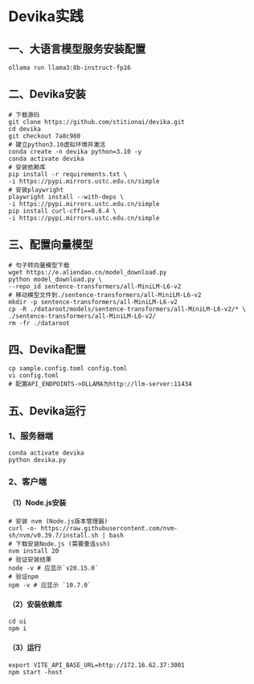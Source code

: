 # Devika实践

## 一、大语言模型服务安装配置

```shell
ollama run llama3:8b-instruct-fp16
```

## 二、Devika安装

```shell
# 下载源码
git clone https://github.com/stitionai/devika.git
cd devika
git checkout 7a8c980
# 建立python3.10虚拟环境并激活
conda create -n devika python=3.10 -y
conda activate devika
# 安装依赖库
pip install -r requirements.txt \
-i https://pypi.mirrors.ustc.edu.cn/simple
# 安装playwright
playwright install --with-deps \
-i https://pypi.mirrors.ustc.edu.cn/simple
pip install curl-cffi==0.6.4 \
-i https://pypi.mirrors.ustc.edu.cn/simple
```

## 三、配置向量模型

```shell
# 句子转向量模型下载
wget https://e.aliendao.cn/model_download.py
python model_download.py \
--repo_id sentence-transformers/all-MiniLM-L6-v2
# 移动模型文件到./sentence-transformers/all-MiniLM-L6-v2
mkdir -p sentence-transformers/all-MiniLM-L6-v2
cp -R ./dataroot/models/sentence-transformers/all-MiniLM-L6-v2/* \
./sentence-transformers/all-MiniLM-L6-v2/
rm -fr ./dataroot
```

## 四、Devika配置

```shell
cp sample.config.toml config.toml
vi config.toml
# 配置API_ENDPOINTS->OLLAMA为http://llm-server:11434
```

## 五、Devika运行

### 1、服务器端

```shell
conda activate devika
python devika.py
```

### 2、客户端

#### （1）Node.js安装

```shell
# 安装 nvm (Node.js版本管理器)
curl -o- https://raw.githubusercontent.com/nvm-sh/nvm/v0.39.7/install.sh | bash
# 下载安装Node.js (需要重连ssh)
nvm install 20
# 验证安装结果
node -v # 应显示`v20.15.0`
# 验证npm
npm -v # 应显示 `10.7.0`
```

#### （2）安装依赖库

```shell
cd ui
npm i
```

#### （3）运行

```shell
export VITE_API_BASE_URL=http://172.16.62.37:3001
npm start -host
```

